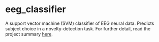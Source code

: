 # eeg_classifier
A support vector machine (SVM) classifier of EEG neural data. Predicts subject choice in a novelty-detection task. For further detail, read the project summary [here](https://lpljacob.github.io/word_priming/).
